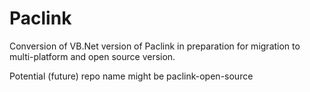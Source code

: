 # Paclink

Conversion of VB.Net version of Paclink in preparation for migration to multi-platform and open source version.

Potential (future) repo name might be paclink-open-source

